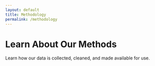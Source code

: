 ```yaml
---
layout: default
title: Methodology
permalink: /methodology
---
```


# Learn About Our Methods

Learn how our data is collected, cleaned, and made available for use.
